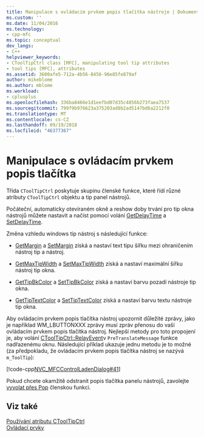 ```yaml
---
title: Manipulace s ovládacím prvkem popis tlačítka nástroje | Dokumentace Microsoftu
ms.custom: ''
ms.date: 11/04/2016
ms.technology:
- cpp-mfc
ms.topic: conceptual
dev_langs:
- C++
helpviewer_keywords:
- CToolTipCtrl class [MFC], manipulating tool tip attributes
- tool tips [MFC], attributes
ms.assetid: 3600afe5-712a-4b56-8456-96e85fe879af
author: mikeblome
ms.author: mblome
ms.workload:
- cplusplus
ms.openlocfilehash: 336ba8466e1d1eefbd07d35c4856b273faea7537
ms.sourcegitcommit: 799f9b976623a375203ad8b2ad5147bd6a2212f0
ms.translationtype: MT
ms.contentlocale: cs-CZ
ms.lasthandoff: 09/19/2018
ms.locfileid: "46377367"
---
```

# <a name="manipulating-the-tool-tip-control"></a>Manipulace s ovládacím prvkem popis tlačítka

Třída `CToolTipCtrl` poskytuje skupinu členské funkce, které řídí různé atributy `CToolTipCtrl` objektu a tip panel nástrojů.

Počáteční, automaticky otevíraném okně a reshow doby trvání pro tip okna nástrojů můžete nastavit a načíst pomocí volání [GetDelayTime](../mfc/reference/ctooltipctrl-class.md#getdelaytime) a [SetDelayTime](../mfc/reference/ctooltipctrl-class.md#setdelaytime).

Změna vzhledu windows tip nástroj s následující funkce:

- [GetMargin](../mfc/reference/ctooltipctrl-class.md#getmargin) a [SetMargin](../mfc/reference/ctooltipctrl-class.md#setmargin) získá a nastaví text tipu šířku mezi ohraničením nástroj tip a nástroj.

- [GetMaxTipWidth](../mfc/reference/ctooltipctrl-class.md#getmaxtipwidth) a [SetMaxTipWidth](../mfc/reference/ctooltipctrl-class.md#setmaxtipwidth) získá a nastaví maximální šířku nástroj tip okna.

- [GetTipBkColor](../mfc/reference/ctooltipctrl-class.md#gettipbkcolor) a [SetTipBkColor](../mfc/reference/ctooltipctrl-class.md#settipbkcolor) získá a nastaví barvu pozadí nástroje tip okna.

- [GetTipTextColor](../mfc/reference/ctooltipctrl-class.md#gettiptextcolor) a [SetTipTextColor](../mfc/reference/ctooltipctrl-class.md#settiptextcolor) získá a nastaví barvu textu nástroje tip okna.

Aby ovládacím prvkem popis tlačítka nástroj upozornit důležité zprávy, jako je například WM_LBUTTONXXX zprávy musí zpráv přenosu do vaší ovládacím prvkem popis tlačítka nástroj. Nejlepší metody pro toto propojení je, aby volání [CToolTipCtrl::RelayEvent](../mfc/reference/ctooltipctrl-class.md#relayevent)v `PreTranslateMessage` funkce nadřazenému oknu. Následující příklad ukazuje jednu metodu je to možné (za předpokladu, že ovládacím prvkem popis tlačítka nástroj se nazývá `m_ToolTip`):

[!code-cpp[NVC_MFCControlLadenDialog#41](../mfc/codesnippet/cpp/manipulating-the-tool-tip-control_1.cpp)]

Pokud chcete okamžitě odstranit popis tlačítka panelu nástrojů, zavolejte [vyvolat přes Pop](../mfc/reference/ctooltipctrl-class.md#pop) členskou funkci.

## <a name="see-also"></a>Viz také

[Používání atributu CToolTipCtrl](../mfc/using-ctooltipctrl.md)<br/>
[Ovládací prvky](../mfc/controls-mfc.md)

